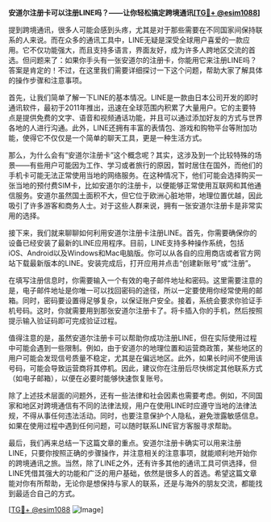 **安道尔注册卡可以注册LINE吗？——让你轻松搞定跨境通讯[[TG💪+ @esim1088](https://t.me/s/esim1088)]**

提到跨境通讯，很多人可能会感到头疼，尤其是对于那些需要在不同国家间保持联系的人来说。而在众多的通讯工具中，LINE无疑是深受全球用户喜爱的一款应用。它不仅功能强大，而且支持多语言，界面友好，成为许多人跨地区交流的首选。但问题来了：如果你手头有一张安道尔的注册卡，你能用它来注册LINE吗？答案是肯定的！不过，在这里我们需要详细探讨一下这个问题，帮助大家了解具体的操作步骤和注意事项。

首先，让我们简单了解一下LINE的基本情况。LINE是一款由日本公司开发的即时通讯软件，最初于2011年推出，迅速在全球范围内积累了大量用户。它的主要特点是提供免费的文字、语音和视频通话功能，并且可以通过添加好友的方式与世界各地的人进行沟通。此外，LINE还拥有丰富的表情包、游戏和购物平台等附加功能，使得它不仅仅是一个简单的聊天工具，更是一种生活方式。

那么，为什么会有“安道尔注册卡”这个概念呢？其实，这涉及到一个比较特殊的场景——有些用户可能因为工作、学习或者旅行的原因，暂时居住在国外，而他们的手机卡可能无法正常使用当地的网络服务。在这种情况下，他们可能会选择购买一张当地的预付费SIM卡，比如安道尔的注册卡，以便能够正常使用互联网和其他通信服务。安道尔虽然国土面积不大，但它位于欧洲心脏地带，地理位置优越，因此吸引了许多游客和商务人士。对于这些人群来说，拥有一张安道尔注册卡是非常实用的选择。

接下来，我们就来聊聊如何利用安道尔注册卡注册LINE。首先，你需要确保你的设备已经安装了最新的LINE应用程序。目前，LINE支持多种操作系统，包括iOS、Android以及Windows和Mac电脑版。你可以从各自的应用商店或者官方网站下载最新版本的LINE。安装完成后，打开应用并点击“创建新账号”或“注册”。

在填写注册信息时，你需要输入一个有效的电子邮件地址和密码。这里需要注意的是，电子邮件地址是你唯一可以找回密码的途径，所以一定要使用你经常使用的邮箱。同时，密码要设置得足够复杂，以保证账户安全。接着，系统会要求你验证手机号码。这时，你就需要用到那张安道尔注册卡了。将卡插入你的手机，然后按照提示输入验证码即可完成验证过程。

值得注意的是，虽然安道尔注册卡可以帮助你成功注册LINE，但在实际使用过程中可能会遇到一些限制。例如，由于安道尔的地理位置和运营商政策，某些地区的用户可能会发现信号质量不稳定，尤其是在偏远地区。此外，如果长时间不使用该号码，可能会导致运营商将其停机。因此，建议你在注册后尽快绑定其他联系方式（如电子邮箱），以便在必要时能够快速恢复账号。

除了上述技术层面的问题外，还有一些法律和社会因素也需要考虑。例如，不同国家和地区对跨境通信有不同的法律法规，用户在使用LINE时应遵守当地的法律法规，不得从事任何违法活动。同时，也要注意保护个人隐私，避免泄露敏感信息。如果在使用过程中遇到任何问题，可以随时联系LINE官方客服寻求帮助。

最后，我们再来总结一下这篇文章的重点。安道尔注册卡确实可以用来注册LINE，只要你按照正确的步骤操作，并注意相关的注意事项，就能顺利地开始你的跨境通讯之旅。当然，除了LINE之外，还有许多其他的通讯工具可供选择，但LINE凭借其强大的功能和广泛的用户基础，依然是很多人的首选。希望这篇文章能对你有所帮助，无论你是想保持与家人的联系，还是与海外的朋友交流，都能找到最适合自己的方式。

[[TG💪+ @esim1088](https://t.me/s/esim1088) ![Image](https://i.postimg.cc/4NQfJmqS/Snipaste-2025-05-13-00-14-12.png)]